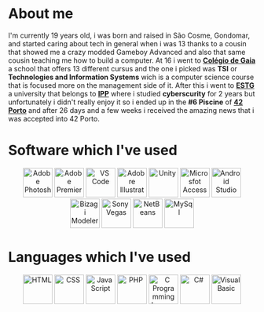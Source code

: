 # About me
I'm currently 19 years old, i was born and raised in São Cosme, Gondomar, and started caring about tech in general when i was 13 thanks to a cousin that showed me a crazy modded Gameboy Advanced and also that same cousin teaching me how to build a computer. At 16 i went to <b>[Colégio de Gaia](https://www.colgaia.pt/)</b> a school that offers 13 different cursus and the one i picked was <b>TSI</b> or <b>Technologies and Information Systems</b> wich is a computer science course that is focused more on the management side of it. After this i went to <b>[ESTG](https://www.estg.ipp.pt/)</b> a university that belongs to <b>[IPP](https://www.ipp.pt/)</b> where i studied <b>cyberscurity</b> for 2 years but unfortunately i didn't really enjoy it so i ended up in the <b>#6 Piscine</b> of <b>[42 Porto](https://42porto.com/)</b> and after 26 days and a few weeks i received the amazing news that i was accepted into 42 Porto.

<h1>Software which I've used</h1>
<div align=center>
	<img src="https://i.imgur.com/pIhTCdz.png" height="60px" width="60px" alt="Adobe Photoshop">
	<img src="https://i.imgur.com/xnwYLGb.png" height="60px" width="60px" alt="Adobe Premier">
	<img src="https://i.imgur.com/XfszNHI.png" height="60px" widht="60px" alt="VS Code">
	<img src="https://i.imgur.com/47xqH7G.png" height="60px" width="60px" alt="Adobre Illustrator">
	<img src="https://i.imgur.com/5EzKSc9.png" height="60px" widht="60px" alt="Unity">
	<img src="https://i.imgur.com/ZcMgjXx.png" height="60px" width="60px" alt="Microsfot Access">
	<img src="https://i.imgur.com/L1Ctah8.png" height="60px" widht="60px" alt="Android Studio">
	<img src="https://i.imgur.com/ZH5f340.png" height="60px" widht="60px" alt="Bizagi Modeler">
	<img src="https://i.imgur.com/NnAsmRZ.png" height="60px" widht="60px" alt="Sony Vegas">
	<img src="https://i.imgur.com/1cfwQXT.png" height="60px" widht="60px" alt="NetBeans">
	<img src="https://i.imgur.com/L33kABd.png" height="60px" width="60px" alt="MySql">
</div>

<h1>Languages which I've used</h1>
<div align=center>
	<img src="https://i.imgur.com/7hV9Srr.png" height="60px" widht="60px" alt="HTML">
	<img src="https://i.imgur.com/iqOao8J.png" height="60px" widht="60px" alt="CSS">
	<img src="https://i.imgur.com/aB5DEmF.png" height="60px" widht="60px" alt="JavaScript">
	<img src="https://i.imgur.com/0h2aN29.png" height="60px" widht="60px" alt="PHP">
	<img src="https://i.imgur.com/czkOAdp.png" height="60px" widht="60px" alt="C Programming Language">
	<img src="https://i.imgur.com/cmz7I4b.png" height="60px" widht="60px" alt="C#">
	<img src="https://i.imgur.com/S73AzGX.png" height="60px" widht="60px" alt="Visual Basic">
</div>
